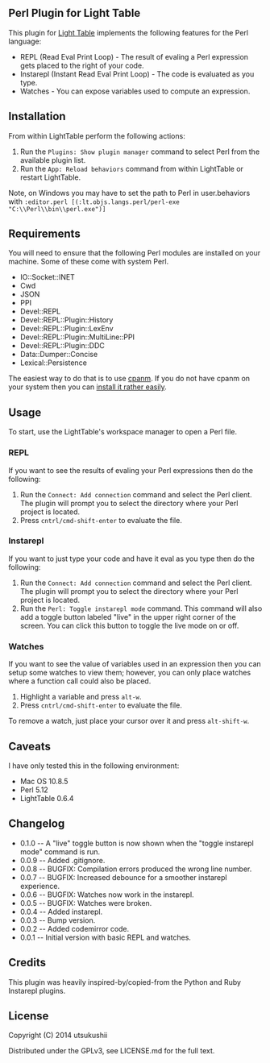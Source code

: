 ## Perl Plugin for Light Table

This plugin for [Light Table](http://www.lighttable.com) implements the following features for the Perl language:

  * REPL (Read Eval Print Loop) - The result of evaling a Perl expression gets placed to the right of your code.
  * Instarepl (Instant Read Eval Print Loop) - The code is evaluated as you type. 
  * Watches - You can expose variables used to compute an expression.

## Installation

  From within LightTable perform the following actions:

  1. Run the `Plugins: Show plugin manager` command to select Perl from the available plugin list.
  2. Run the `App: Reload behaviors` command from within LightTable or restart LightTable.

  Note, on Windows you may have to set the path to Perl in user.behaviors with `:editor.perl [(:lt.objs.langs.perl/perl-exe "C:\\Perl\\bin\\perl.exe")]`

## Requirements

You will need to ensure that the following Perl modules are installed on your machine. Some of these come with system Perl.

  * IO::Socket::INET
  * Cwd
  * JSON
  * PPI
  * Devel::REPL
  * Devel::REPL::Plugin::History
  * Devel::REPL::Plugin::LexEnv
  * Devel::REPL::Plugin::MultiLine::PPI
  * Devel::REPL::Plugin::DDC
  * Data::Dumper::Concise
  * Lexical::Persistence

The easiest way to do that is to use [cpanm](http://search.cpan.org/~miyagawa/App-cpanminus-1.7001/bin/cpanm). If you do not have cpanm on your system then you can [install it rather easily](http://search.cpan.org/~miyagawa/App-cpanminus-1.7001/lib/App/cpanminus.pm#Installing_to_system_perl).

## Usage

To start, use the LightTable's workspace manager to open a Perl file.

### REPL

If you want to see the results of evaling your Perl expressions then do the following:

  1. Run the `Connect: Add connection` command and select the Perl client. The plugin will prompt you to select the directory where your Perl project is located.
  2. Press `cntrl/cmd-shift-enter` to evaluate the file.

### Instarepl

If you want to just type your code and have it eval as you type then do the following:

  1. Run the `Connect: Add connection` command and select the Perl client. The plugin will prompt you to select the directory where your Perl project is located.
  2. Run the `Perl: Toggle instarepl mode` command. This command will also add a toggle button labeled "live" in the upper right corner of the screen. You can click this button to toggle the live mode on or off.

### Watches

If you want to see the value of variables used in an expression then you can setup some watches to view them; however, you can only place watches where a function call could also be placed.

  1. Highlight a variable and press `alt-w`.
  2. Press `cntrl/cmd-shift-enter` to evaluate the file.

To remove a watch, just place your cursor over it and press `alt-shift-w`.

## Caveats

I have only tested this in the following environment:

  * Mac OS 10.8.5
  * Perl 5.12
  * LightTable 0.6.4

## Changelog

 * 0.1.0 -- A "live" toggle button is now shown when the "toggle instarepl mode" command is run.
 * 0.0.9 -- Added .gitignore.
 * 0.0.8 -- BUGFIX: Compilation errors produced the wrong line number.
 * 0.0.7 -- BUGFIX: Increased debounce for a smoother instarepl experience.
 * 0.0.6 -- BUGFIX: Watches now work in the instarepl.
 * 0.0.5 -- BUGFIX: Watches were broken.
 * 0.0.4 -- Added instarepl.
 * 0.0.3 -- Bump version.
 * 0.0.2 -- Added codemirror code.
 * 0.0.1 -- Initial version with basic REPL and watches.

## Credits

This plugin was heavily inspired-by/copied-from the Python and Ruby Instarepl plugins.

## License

Copyright (C) 2014 utsukushii

Distributed under the GPLv3, see LICENSE.md for the full text.

